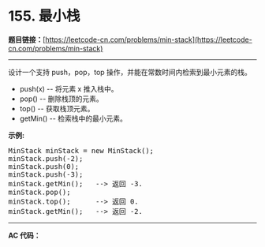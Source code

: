 # 155. 最小栈

**题目链接：**[https://leetcode-cn.com/problems/min-stack](https://leetcode-cn.com/problems/min-stack)

---

<div class="content__1Y2H">
 <div class="notranslate">
  <p>设计一个支持 push，pop，top 操作，并能在常数时间内检索到最小元素的栈。</p> 
  <ul> 
   <li>push(x)&nbsp;-- 将元素 x 推入栈中。</li> 
   <li>pop()&nbsp;-- 删除栈顶的元素。</li> 
   <li>top()&nbsp;-- 获取栈顶元素。</li> 
   <li>getMin() -- 检索栈中的最小元素。</li> 
  </ul> 
  <p><strong>示例:</strong></p> 
  <pre class="language-text">MinStack minStack = new MinStack();
minStack.push(-2);
minStack.push(0);
minStack.push(-3);
minStack.getMin();   --&gt; 返回 -3.
minStack.pop();
minStack.top();      --&gt; 返回 0.
minStack.getMin();   --&gt; 返回 -2.
</pre> 
 </div>
</div>

---

**AC 代码：**

```java

```